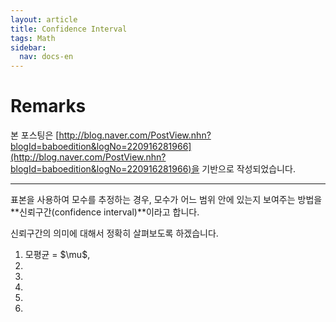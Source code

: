 ```yaml
---
layout: article
title: Confidence Interval
tags: Math
sidebar:
  nav: docs-en
---
```


# Remarks
본 포스팅은 [http://blog.naver.com/PostView.nhn?blogId=baboedition&logNo=220916281966](http://blog.naver.com/PostView.nhn?blogId=baboedition&logNo=220916281966)을 기반으로 작성되었습니다.

<!--more-->

---

표본을 사용하여 모수를 추정하는 경우, 모수가 어느 범위 안에 있는지 보여주는 방법을 **신뢰구간(confidence interval)**이라고 합니다. <br>

신뢰구간의 의미에 대해서 정확히 살펴보도록 하겠습니다. <br>

<ol>
<li>
모평균 = $\mu$, 
</li>

<li>

</li>

<li>

</li>

<li>

</li>

<li>

</li>

<li>

</li>

</ol>
